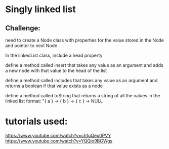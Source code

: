 # Singly linked list

## Challenge:

need to create a Node class with properties for the value stored in the Node and pointer to next Node

In the linkedList class, include a head property

define a method called insert that takes any value as an argument and adds a new node with that value to the head of the list

define a method called includes that takes any value as an argument and returns a boolean if that value exists as a node

 define a method called toString that returns a string of all the values in the linked list
format: "{ a } -> { b } -> { c } -> NULL

# tutorials used: 
https://www.youtube.com/watch?v=ch1uQeu0PVY
https://www.youtube.com/watch?v=YQQio9BGWgs